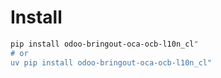 # Install

```bash
pip install odoo-bringout-oca-ocb-l10n_cl"
# or
uv pip install odoo-bringout-oca-ocb-l10n_cl"
```
